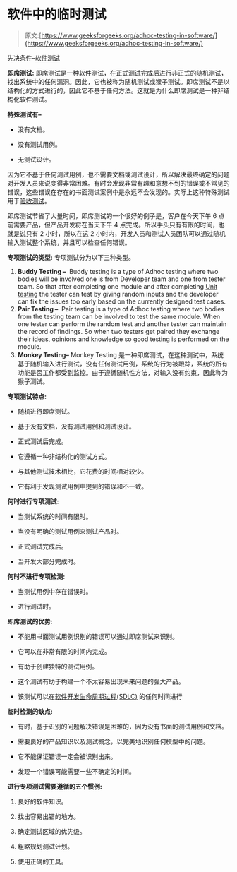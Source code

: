 # 软件中的临时测试

> 原文:[https://www.geeksforgeeks.org/adhoc-testing-in-software/](https://www.geeksforgeeks.org/adhoc-testing-in-software/)

先决条件–[软件测试](https://www.geeksforgeeks.org/software-testing-basics/)

**即席测试:**
即席测试是一种软件测试，在正式测试完成后进行非正式的随机测试，找出系统中的任何漏洞。因此，它也被称为随机测试或猴子测试。即席测试不是以结构化的方式进行的，因此它不基于任何方法。这就是为什么即席测试是一种非结构化软件测试。

**特殊测试有–**

*   没有文档。

*   没有测试用例。

*   无测试设计。

因为它不基于任何测试用例，也不需要文档或测试设计，所以解决最终确定的问题对开发人员来说变得非常困难。有时会发现非常有趣和意想不到的错误或不常见的错误，这些错误在存在的书面测试案例中是永远不会发现的。实际上这种特殊测试用于[验收测试](https://www.geeksforgeeks.org/acceptance-testing-software-testing/)。

即席测试节省了大量时间，即席测试的一个很好的例子是，客户在今天下午 6 点前需要产品，但产品开发将在当天下午 4 点完成。所以手头只有有限的时间，也就是说只有 2 小时，所以在这 2 小时内，开发人员和测试人员团队可以通过随机输入测试整个系统，并且可以检查任何错误。

**专项测试的类型:**
专项测试分为以下三种类型。

1.  **Buddy Testing –** 
    Buddy testing is a type of Adhoc testing where two bodies will be involved one is from Developer team and one from tester team. So that after completing one module and after completing [Unit testing](https://www.geeksforgeeks.org/unit-testing-software-testing/) the tester can test by giving random inputs and the developer can fix the issues too early based on the currently designed test cases. 
2.  **Pair Testing –** 
    Pair testing is a type of Adhoc testing where two bodies from the testing team can be involved to test the same module. When one tester can perform the random test and another tester can maintain the record of findings. So when two testers get paired they exchange their ideas, opinions and knowledge so good testing is performed on the module. 
3.  **Monkey Testing–**
    Monkey Testing 是一种即席测试，在这种测试中，系统基于随机输入进行测试，没有任何测试用例，系统的行为被跟踪，系统的所有功能是否工作都受到监控。由于遵循随机性方法，对输入没有约束，因此称为猴子测试。

**专项测试特点:**

*   随机进行即席测试。

*   基于没有文档，没有测试用例和测试设计。

*   正式测试后完成。

*   它遵循一种非结构化的测试方式。

*   与其他测试技术相比，它花费的时间相对较少。

*   它有利于发现测试用例中提到的错误和不一致。

**何时进行专项测试:**

*   当测试系统的时间有限时。

*   当没有明确的测试用例来测试产品时。

*   正式测试完成后。

*   当开发大部分完成时。

**何时不进行专项检测:**

*   当测试用例中存在错误时。

*   进行测试时。

**即席测试的优势:**

*   不能用书面测试用例识别的错误可以通过即席测试来识别。

*   它可以在非常有限的时间内完成。

*   有助于创建独特的测试用例。

*   这个测试有助于构建一个不太容易出现未来问题的强大产品。

*   该测试可以在[软件开发生命周期过程(SDLC)](https://www.geeksforgeeks.org/software-development-life-cycle-sdlc/) 的任何时间进行

**临时检测的缺点:**

*   有时，基于识别的问题解决错误是困难的，因为没有书面的测试用例和文档。

*   需要良好的产品知识以及测试概念，以完美地识别任何模型中的问题。

*   它不能保证错误一定会被识别出来。

*   发现一个错误可能需要一些不确定的时间。

**进行专项测试需要遵循的五个惯例:**

1.  良好的软件知识。

2.  找出容易出错的地方。

3.  确定测试区域的优先级。

4.  粗略规划测试计划。

5.  使用正确的工具。